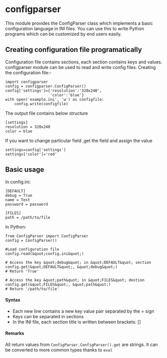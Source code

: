 # configparser


This module provides the ConfigParser class which implements a basic configuration language in INI files. You can use this to write Python programs which can be customized by end users easily.



## Creating configuration file programatically


Configuration file contains sections, each section contains keys and values. configparser module can be used to read and write config files.
Creating the configuration file:-

```
import configparser
config = configparser.ConfigParser()
config['settings']={'resolution':'320x240',
                    'color':'blue'}
with open('example.ini', 'w') as configfile:
    config.write(configfile)

```

The output file contains below structure

```
[settings]
resolution = 320x240
color = blue

```

If you want to change particular field ,get the field and assign the value

```
settings=config['settings']
settings['color']='red'

```



## Basic usage


In config.ini:

```
[DEFAULT]
debug = True
name = Test
password = password

[FILES]
path = /path/to/file

```

In Python:

```
from ConfigParser import ConfigParser
config = ConfigParser()

#Load configuration file
config.read(&quot;config.ini&quot;)

# Access the key &quot;debug&quot; in &quot;DEFAULT&quot; section
config.get(&quot;DEFAULT&quot;, &quot;debug&quot;)
# Return 'True'

# Access the key &quot;path&quot; in &quot;FILES&quot; destion
config.get(&quot;FILES&quot;, &quot;path&quot;)
# Return '/path/to/file'

```



#### Syntax


- Each new line contains a new key value pair separated by the = sign
- Keys can be separated in sections
- In the INI file, each section title is written between brackets: []



#### Remarks


All return values from `ConfigParser.ConfigParser().get` are strings. It can be converted to more common types thanks to `eval`

